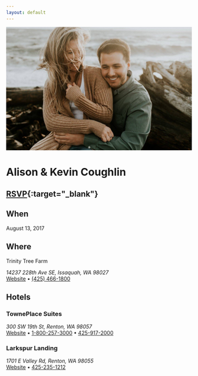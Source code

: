 ```yaml
---
layout: default
---
```


![Alison and Kevin](/assets/alison_and_kevin.jpg)
# Alison & Kevin Coughlin
## [RSVP](https://goo.gl/forms/YDsKYoe6TqK65y8F3){:target="_blank"}

## When
<time datetime="2017-08-13T19:00">August 13, 2017</time>

## Where
Trinity Tree Farm
<address>14237 228th Ave SE, Issaquah, WA 98027</address>
<a href="http://www.trinitytreefarm.com/" target="_blank" rel="noopener" title="Venue website">Website</a>
•
<a href="tel:425-466-1800">(425) 466-1800</a>

## Hotels
### TownePlace Suites
<address>300 SW 19th St, Renton, WA 98057</address>
<a href="http://www.marriott.com/hotels/travel/seatr-towneplace-suites-seattle-south-renton/" target="_blank" rel="noopener" title="Website">Website</a>
•
<a href="tel:1-800-257-3000" title="Primary phone number">1-800-257-3000</a>
•
<a href="tel:425-917-2000" title="Alternate phone number">425-917-2000</a>

### Larkspur Landing
<address> 1701 E Valley Rd, Renton, WA 98055</address>
<a href="http://www.larkspurhotels.com/bellevue/" target="_blank" rel="noopener" title="Website">Website</a>
•
<a href="tel:425-235-1212" title="Primary phone number">425-235-1212</a>
